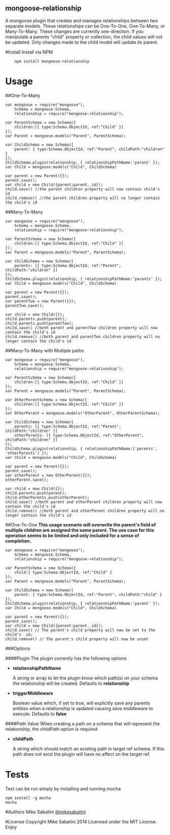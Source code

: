 ## mongoose-relationship

A mongoose plugin that creates and manages relationships between two separate models. These relationships can be One-To-One, One-To-Many, or Many-To-Many. These changes are currently one-direction. If you manipulate a parents "child" property or collection, the child values will not be updated. Only changes made to the child model will update its parent.

#Install
Install via NPM

        npm install mongoose-relationship

# Usage

##One-To-Many
```
var mongoose = require("mongoose"),
    Schema = mongoose.Schema,
    relationship = require("mongoose-relationship");

var ParentSchema = new Schema({
    children:[{ type:Schema.ObjectId, ref:"Child" }]
});
var Parent = mongoose.models("Parent", ParentSchema);

var ChildSchema = new Schema({
    parent: { type:Schema.ObjectId, ref:"Parent", childPath:"children" }
});
ChildSchema.plugin(relationship, { relationshipPathName:'parent' });
var Child = mongoose.models("Child", ChildSchema)

var parent = new Parent({});
parent.save();
var child = new Child({parent:parent._id});
child.save() //the parent children property will now contain child's id
child.remove() //the parent children property will no longer contain the child's id
```

##Many-To-Many
```
var mongoose = require("mongoose"),
    Schema = mongoose.Schema,
    relationship = require("mongoose-relationship");

var ParentSchema = new Schema({
    children:[{ type:Schema.ObjectId, ref:"Child" }]
});
var Parent = mongoose.models("Parent", ParentSchema);

var ChildSchema = new Schema({
    parents: [{ type:Schema.ObjectId, ref:"Parent", childPath:"children" }]
});
ChildSchema.plugin(relationship, { relationshipPathName:'parents' });
var Child = mongoose.models("Child", ChildSchema)

var parent = new Parent({});
parent.save();
var parentTwo = new Parent({});
parentTwo.save();

var child = new Child({});
child.parents.push(parent);
child.parents.push(parentTwo);
child.save() //both parent and parentTwo children property will now contain the child's id
child.remove() //both parent and parentTwo children property will no longer contain the child's id
```

##Many-To-Many with Multiple paths
```
var mongoose = require("mongoose"),
    Schema = mongoose.Schema,
    relationship = require("mongoose-relationship");

var ParentSchema = new Schema({
    children:[{ type:Schema.ObjectId, ref:"Child" }]
});
var Parent = mongoose.models("Parent", ParentSchema);

var OtherParentSchema = new Schema({
    children:[{ type:Schema.ObjectId, ref:"Child" }]
});
var OtherParent = mongoose.models("OtherParent", OtherParentSchema);

var ChildSchema = new Schema({
    parents: [{ type:Schema.ObjectId, ref:"Parent", childPath:"children" }]
    otherParents: [{ type:Schema.ObjectId, ref:"OtherParent", childPath:"children" }]
});
ChildSchema.plugin(relationship, { relationshipPathName:['parents', 'otherParents'] });
var Child = mongoose.models("Child", ChildSchema)

var parent = new Parent({});
parent.save();
var otherParent = new OtherParent({});
otherParent.save();

var child = new Child({});
child.parents.push(parent);
child.otherParents.push(otherParent);
child.save() //both parent and otherParent children property will now contain the child's id
child.remove() //both parent and otherParent children property will no longer contain the child's id
```

##One-To-One
**This usage scenario will overwrite the parent's field of multiple children are assigned the same parent. The use case for this operation seems to be limited and only included for a sense of completion.**

```
var mongoose = require("mongoose"),
    Schema = mongoose.Schema,
    relationship = require("mongoose-relationship");

var ParentSchema = new Schema({
    child:{ type:Schema.ObjectId, ref:"Child" }
});
var Parent = mongoose.models("Parent", ParentSchema);

var ChildSchema = new Schema({
    parent: { type:Schema.ObjectId, ref:"Parent", childPath:"child" }
});
ChildSchema.plugin(relationship, { relationshipPathName:'parent' });
var Child = mongoose.models("Child", ChildSchema)

var parent = new Parent({});
parent.save();
var child = new Child({parent:parent._id});
child.save() // The parent's child property will now be set to the child's _id;
child.remove() // The parent's child property will now be unset
```

###Options

####Plugin
The plugin currently has the following options

- **relationshipPathName**

    A string or array to let the plugin know which path(s) on your schema the relationship will be created. Defaults to **relationship**

- **triggerMiddleware**

    Boolean value which, if set to true, will explicitly save any parents entities when a relationship is updated causing save middleware to execute. Defaults to **false**

####Path Value
When creating a path on a schema that will represent the relationship, the childPath option is required

- **childPath**

    A string which should match an existing path in target ref schema. If this path does not exist the plugin will have no affect on the target ref.

# Tests
Test can be run simply by installing and running mocha

    npm install -g mocha
    mocha

#Authors
Mike Sabatini [@mikesabatini](https://twitter.com/mikesabatini)

#License
Copyright Mike Sabatini 2014
Licensed under the MIT License. Enjoy
